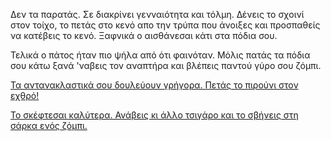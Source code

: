 Δεν τα παρατάς. Σε διακρίνει γενναιότητα και τόλμη.
Δένεις το σχοινί στον τοίχο, το πετάς
στο κενό απο την τρύπα που άνοιξες και προσπαθείς να κατέβεις το κενό.
Ξαφνικά ο αισθάνεσαι κάτι στα πόδια σου.

Τελικά ο πάτος ήταν πιο ψήλα από ότι φαινόταν. Μόλις πατάς τα πόδια σου 
κάτω ξανά 'ναβεις τον αναπτήρα και βλέπεις παντού γύρο σου ζόμπι.

[Τα αντανακλαστικά σου δουλεύουν γρήγορα. Πετάς το πιρούνι στον εχθρό!](shoot_with_fork/shoot_with_fork.md)

[Το σκέφτεσαι καλύτερα. Ανάβεις κι άλλο τσιγάρο και το σβήνεις στη σάρκα ενός ζόμπι.](shoot_with_lit_cigarette/shoot_with_lit_cigarette.md)